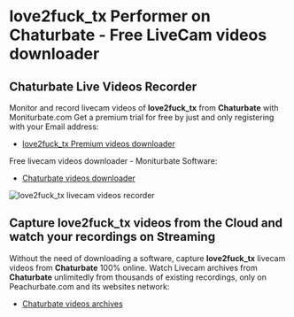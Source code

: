 # love2fuck_tx Performer on Chaturbate - Free LiveCam videos downloader

## Chaturbate Live Videos Recorder

Monitor and record livecam videos of **love2fuck_tx** from **Chaturbate** with Moniturbate.com
Get a premium trial for free by just and only registering with your Email address:
* [love2fuck_tx Premium videos downloader](https://moniturbate.com/request-demo-licence-key.html)

Free livecam videos downloader - Moniturbate Software:
* [Chaturbate videos downloader](https://moniturbate.com/moniturbate-download-software.html)

![love2fuck_tx livecam videos recorder](https://peachurnet.com/templates/moniturbate-software.png)


## Capture love2fuck_tx videos from the Cloud and watch your recordings on Streaming

Without the need of downloading a software, capture **love2fuck_tx** livecam videos from **Chaturbate** 100% online.
Watch Livecam archives from **Chaturbate** unlimitedly from thousands of existing recordings, only on Peachurbate.com and its websites network:
* [Chaturbate videos archives](https://peachurnet.com/)